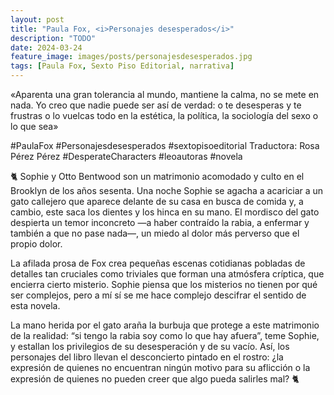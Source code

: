 ```yaml
---
layout: post
title: "Paula Fox, <i>Personajes desesperados</i>"
description: "TODO"
date: 2024-03-24
feature_image: images/posts/personajesdesesperados.jpg
tags: [Paula Fox, Sexto Piso Editorial, narrativa]
---
```


«Aparenta una gran tolerancia al mundo, mantiene la calma, no se mete en nada. Yo creo que nadie puede ser así de verdad: o te desesperas y te frustras o lo vuelcas todo en la estética, la política, la sociología del sexo o lo que sea»
<!--more-->

#PaulaFox #Personajesdesesperados #sextopisoeditorial Traductora: Rosa Pérez Pérez #DesperateCharacters #leoautoras #novela

🐈 Sophie y Otto Bentwood son un matrimonio acomodado y culto en el Brooklyn de los años sesenta. Una noche Sophie se agacha a acariciar a un gato callejero que aparece delante de su casa en busca de comida y, a cambio, este saca los dientes y los hinca en su mano. El mordisco del gato despierta un temor inconcreto —a haber contraído la rabia, a enfermar y también a que no pase nada—, un miedo al dolor más perverso que el propio dolor.

La afilada prosa de Fox crea pequeñas escenas cotidianas pobladas de detalles tan cruciales como triviales que forman una atmósfera críptica, que encierra cierto misterio. Sophie piensa que los misterios no tienen por qué ser complejos, pero a mí sí se me hace complejo descifrar el sentido de esta novela.

La mano herida por el gato araña la burbuja que protege a este matrimonio de la realidad: “si tengo la rabia soy como lo que hay afuera”, teme Sophie, y estallan los privilegios de su desesperación y de su vacío. Así, los personajes del libro llevan el desconcierto pintado en el rostro: ¿la expresión de quienes no encuentran ningún motivo para su aflicción o la expresión de quienes no pueden creer que algo pueda salirles mal? 🐈


